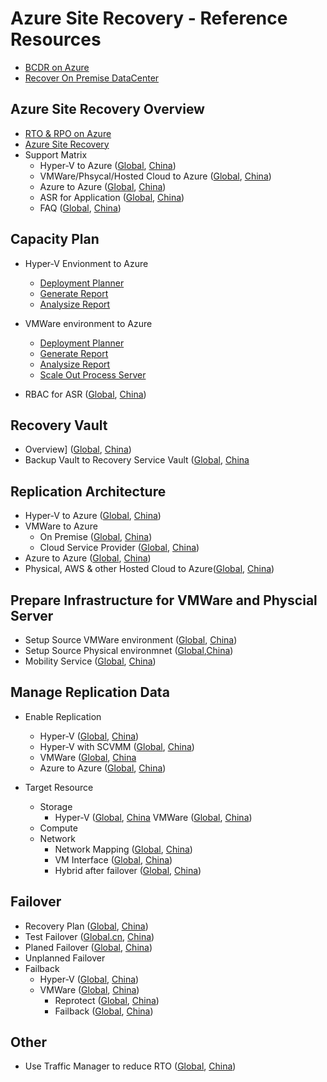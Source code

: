 
# Azure Site Recovery - Reference Resources  

* [BCDR on Azure](https://azure.microsoft.com/en-us/solutions/disaster-recovery/)
* [Recover On Premise DataCenter](https://docs.microsoft.com/en-us/azure/architecture/resiliency/recovery-on-premises-azure)

## Azure Site Recovery Overview
* [RTO & RPO on Azure](https://blogs.msdn.microsoft.com/cloud_solution_architect/2018/05/02/understanding-rpo-and-rto-considerations-of-azure-solutions/)
* [Azure Site Recovery](https://docs.microsoft.com/en-us/azure/site-recovery/site-recovery-overview)
* Support Matrix
  * Hyper-V to Azure ([Global](https://docs.microsoft.com/en-us/azure/site-recovery/hyper-v-azure-support-matrix), [China](https://docs.azure.cn/site-recovery/hyper-v-azure-support-matrix))
  * VMWare/Phsycal/Hosted Cloud to Azure ([Global](https://docs.microsoft.com/en-us/azure/site-recovery/vmware-physical-azure-support-matrix), [China](https://docs.azure.cn/site-recovery/vmware-physical-azure-support-matrix))
  * Azure to Azure ([Global](https://docs.microsoft.com/en-us/azure/site-recovery/azure-to-azure-support-matrix), [China](https://docs.azure.cn/site-recovery/azure-to-azure-support-matrix))
  * ASR for Application ([Global](https://docs.microsoft.com/en-us/azure/site-recovery/site-recovery-workload), [China](https://docs.azure.cn/site-recovery/site-recovery-workload))
  * FAQ ([Global](https://docs.microsoft.com/en-us/azure/site-recovery/site-recovery-faq), [China](https://docs.azure.cn/site-recovery/site-recovery-faq))

## Capacity Plan 
* Hyper-V Envionment to Azure
  * [Deployment Planner](https://docs.microsoft.com/en-us/azure/site-recovery/hyper-v-deployment-planner-overview)
  * [Generate Report](https://docs.microsoft.com/en-us/azure/site-recovery/hyper-v-deployment-planner-run)
  * [Analysize Report](https://docs.microsoft.com/en-us/azure/site-recovery/hyper-v-deployment-planner-analyze-report)
* VMWare environment to Azure
  * [Deployment Planner](https://docs.microsoft.com/en-us/azure/site-recovery/site-recovery-vmware-deployment-planner-run)
  * [Generate Report](https://docs.microsoft.com/en-us/azure/site-recovery/site-recovery-vmware-deployment-planner-run)
  * [Analysize Report](https://docs.microsoft.com/en-us/azure/site-recovery/site-recovery-vmware-deployment-planner-analyze-report)
  * [Scale Out Process Server](https://docs.microsoft.com/en-us/azure/site-recovery/vmware-azure-set-up-process-server-scale)

* RBAC for ASR ([Global](https://docs.microsoft.com/en-us/azure/site-recovery/site-recovery-role-based-linked-access-control), [China](https://docs.azure.cn/site-recovery/site-recovery-role-based-linked-access-control))

## Recovery Vault
* Overview] ([Global](https://docs.microsoft.com/en-us/azure/backup/backup-azure-recovery-services-vault-overview), [China](https://docs.azure.cn/backup/backup-azure-recovery-services-vault-overview))
* Backup Vault to Recovery Service Vault ([Global](https://docs.microsoft.com/en-us/azure/backup/backup-azure-upgrade-backup-to-recovery-services), [China](https://docs.azure.cn/backup/backup-azure-upgrade-backup-to-recovery-services)



## Replication Architecture

  * Hyper-V to Azure ([Global](https://docs.microsoft.com/en-us/azure/site-recovery/hyper-v-azure-architecture), [China](https://docs.azure.cn/site-recovery/hyper-v-azure-architecture))
  * VMWare to Azure
    * On Premise ([Global](https://docs.microsoft.com/en-us/azure/site-recovery/vmware-azure-architecture), [China](https://docs.azure.cn/site-recovery/vmware-azure-architecture))
    * Cloud Service Provider ([Global](https://docs.microsoft.com/en-us/azure/site-recovery/vmware-azure-multi-tenant-overview), [China](https://docs.azure.cn/zh-cn/site-recovery/vmware-azure-multi-tenant-overview))
  * Azure to Azure ([Global](https://docs.microsoft.com/en-us/azure/site-recovery/azure-to-azure-architecture), [China](https://docs.azure.cn/site-recovery/azure-to-azure-architecture))
  * Physical, AWS & other Hosted Cloud to Azure([Global](https://docs.microsoft.com/en-us/azure/site-recovery/physical-azure-architecture), [China](https://docs.azure.cn/site-recovery/physical-azure-architecture))

## Prepare Infrastructure for VMWare and Physcial Server
  * Setup Source VMWare environment ([Global](https://docs.microsoft.com/en-us/azure/site-recovery/vmware-azure-set-up-source), [China](https://docs.azure.cn/site-recovery/vmware-azure-set-up-source))
  * Setup Source Physical environmnet ([Global](https://docs.microsoft.com/en-us/azure/site-recovery/physical-azure-set-up-source),[China](https://docs.azure.cn/site-recovery/physical-azure-set-up-source))
* Mobility Service ([Global](https://docs.microsoft.com/en-us/azure/site-recovery/vmware-azure-install-mobility-service), [China](https://docs.azure.cn/site-recovery/vmware-azure-install-mobility-service))

## Manage Replication Data
  * Enable Replication
    * Hyper-V ([Global](https://docs.microsoft.com/en-us/azure/site-recovery/hyper-v-azure-powershell-resource-manager), [China](https://docs.azure.cn/site-recovery/hyper-v-azure-powershell-resource-manager))
    * Hyper-V with SCVMM ([Global](https://docs.microsoft.com/en-us/azure/site-recovery/hyper-v-vmm-powershell-resource-manager), [China](https://docs.azure.cn/site-recovery/hyper-v-vmm-powershell-resource-manager))
    * VMWare ([Global](https://docs.microsoft.com/en-us/azure/site-recovery/vmware-azure-enable-replication), [China](https://docs.azure.cn/site-recovery/vmware-azure-enable-replication)
    * Azure to Azure ([Global](https://docs.microsoft.com/en-us/azure/site-recovery/azure-to-azure-how-to-enable-replication), [China](https://docs.azure.cn/site-recovery/azure-to-azure-how-to-enable-replication))

  * Target Resource
    * Storage
      * Hyper-V ([Global](https://docs.microsoft.com/en-us/azure/site-recovery/hyper-v-exclude-disk), [China](https://docs.azure.cn/site-recovery/hyper-v-exclude-disk)
      VMWare ([Global](https://docs.microsoft.com/en-us/azure/site-recovery/vmware-azure-exclude-disk), [China](https://docs.azure.cn/site-recovery/vmware-azure-exclude-disk))
    * Compute
    * Network
      * Network Mapping ([Global](https://docs.microsoft.com/en-us/azure/site-recovery/hyper-v-vmm-network-mapping), [China](https://docs.azure.cn/site-recovery/hyper-v-vmm-network-mapping))
      * VM Interface ([Global](https://docs.microsoft.com/en-us/azure/site-recovery/site-recovery-manage-network-interfaces-on-premises-to-azure), [China](https://docs.azure.cn/site-recovery/site-recovery-manage-network-interfaces-on-premises-to-azure))
      * Hybrid after failover ([Global](https://docs.microsoft.com/en-us/azure/site-recovery/concepts-on-premises-to-azure-networking), [China](https://docs.microsoft.com/en-us/azure/site-recovery/concepts-on-premises-to-azure-networking))


## Failover
  * Recovery Plan ([Global](https://docs.microsoft.com/en-us/azure/site-recovery/site-recovery-create-recovery-plans), [China](https://docs.azure.cn/site-recovery/site-recovery-create-recovery-plans))
  * Test Failover ([Global.cn](https://docs.microsoft.com/en-us/azure/site-recovery/site-recovery-test-failover-to-azure), [China](https://docs.azure/site-recovery/site-recovery-test-failover-to-azure))
  * Planed Failover ([Global](https://docs.microsoft.com/en-us/azure/site-recovery/site-recovery-failover), [China](https://docs.azure.cn/site-recovery/site-recovery-failover))
  * Unplanned Failover
  * Failback
    * Hyper-V ([Global](https://docs.microsoft.com/en-us/azure/site-recovery/site-recovery-failover), [China](https://docs.azure.cn/site-recovery/site-recovery-failover))
    * VMWare ([Global](https://docs.microsoft.com/en-us/azure/site-recovery/concepts-types-of-failback), [China](https://docs.azure.cn/site-recovery/concepts-types-of-failback))
      * Reprotect ([Global](https://docs.microsoft.com/en-us/azure/site-recovery/concepts-types-of-failback), [China](https://docs.azure.cn/site-recovery/concepts-types-of-failback))
      * Failback ([Global](https://docs.microsoft.com/en-us/azure/site-recovery/vmware-azure-failback), [China](https://docs.azure.cn/site-recovery/vmware-azure-failback))

## Other
* Use Traffic Manager to reduce RTO ([Global](https://docs.microsoft.com/en-us/azure/site-recovery/concepts-traffic-manager-with-site-recovery), [China](https://docs.azure.cn/site-recovery/concepts-traffic-manager-with-site-recovery))